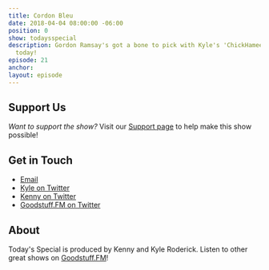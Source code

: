 ```yaml
---
title: Cordon Bleu
date: 2018-04-04 08:00:00 -06:00
position: 0
show: todaysspecial
description: Gordon Ramsay's got a bone to pick with Kyle's 'ChickHameese' concoction
  today!
episode: 21
anchor: 
layout: episode
---
```




## Support Us
*Want to support the show?* Visit our [Support page](https://goodstuff.fm/support) to help make this show possible!

## Get in Touch
* [Email](mailto:kyle@goodstuff.fm)
* [Kyle on Twitter](http://twitter.com/dogburps)
* [Kenny on Twitter](http://twitter.com/pizzarobotics)
* [Goodstuff.FM on Twitter](http://twitter.com/goodstufffm)

## About
Today's Special is produced by Kenny and Kyle Roderick. Listen to other great shows on [Goodstuff.FM](http://goodstuff.fm/shows)!